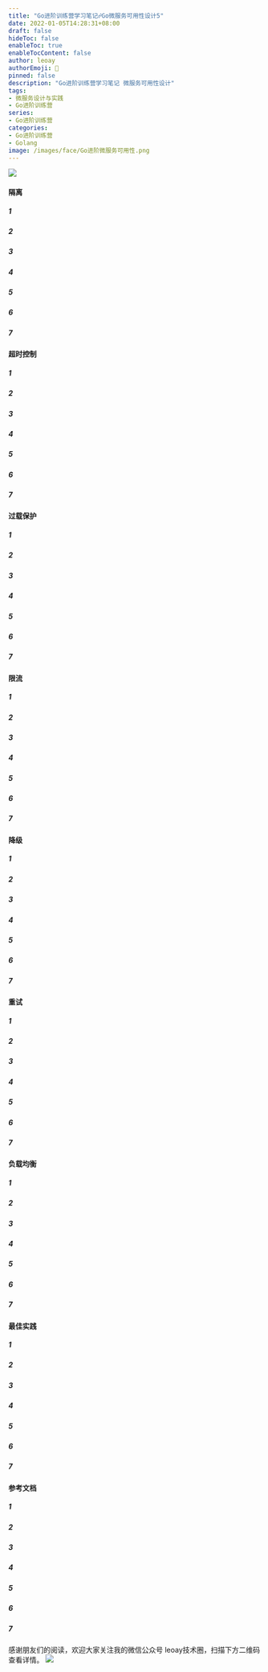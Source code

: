 ```yaml
---
title: "Go进阶训练营学习笔记☍Go微服务可用性设计5"
date: 2022-01-05T14:28:31+08:00
draft: false
hideToc: false
enableToc: true
enableTocContent: false
author: leoay
authorEmoji: 🎅
pinned: false
description: "Go进阶训练营学习笔记 微服务可用性设计"
tags:
- 微服务设计与实践
- Go进阶训练营
series:
- Go进阶训练营
categories:
- Go进阶训练营
- Golang
image: /images/face/Go进阶微服务可用性.png
---
```


![](https://pic4.zhimg.com/v2-683be6cff5288cd457d0241e4b760c6c)

#### 隔离

##### 1
##### 2
##### 3
##### 4
##### 5
##### 6
##### 7

#### 超时控制

##### 1
##### 2
##### 3
##### 4
##### 5
##### 6
##### 7

#### 过载保护

##### 1
##### 2
##### 3
##### 4
##### 5
##### 6
##### 7

#### 限流

##### 1
##### 2
##### 3
##### 4
##### 5
##### 6
##### 7

#### 降级

##### 1
##### 2
##### 3
##### 4
##### 5
##### 6
##### 7

#### 重试

##### 1
##### 2
##### 3
##### 4
##### 5
##### 6
##### 7

#### 负载均衡

##### 1
##### 2
##### 3
##### 4
##### 5
##### 6
##### 7

#### 最佳实践

##### 1
##### 2
##### 3
##### 4
##### 5
##### 6
##### 7

#### 参考文档

##### 1
##### 2
##### 3
##### 4
##### 5
##### 6
##### 7




感谢朋友们的阅读，欢迎大家关注我的微信公众号 leoay技术圈，扫描下方二维码查看详情。
![](/images/whoami/leoaytechgzh.jpg)